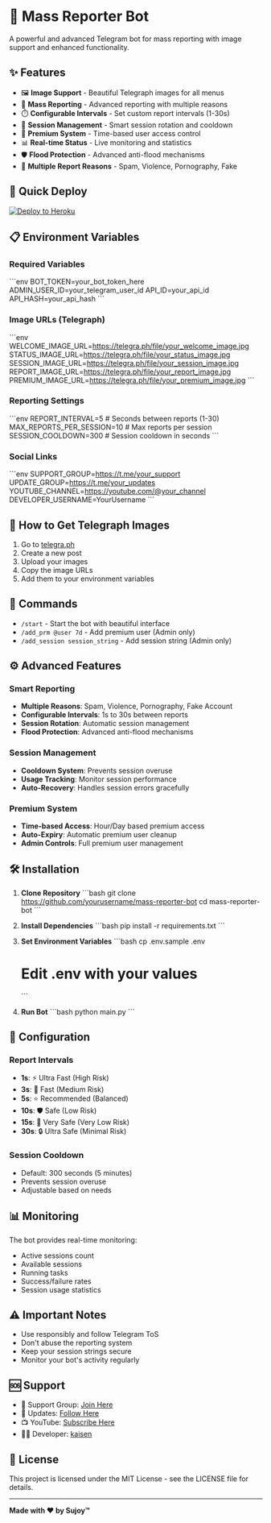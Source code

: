 # 🚀 Mass Reporter Bot

A powerful and advanced Telegram bot for mass reporting with image support and enhanced functionality.

## ✨ Features

- 🖼️ **Image Support** - Beautiful Telegraph images for all menus
- 🤖 **Mass Reporting** - Advanced reporting with multiple reasons
- ⏱️ **Configurable Intervals** - Set custom report intervals (1-30s)
- 🔑 **Session Management** - Smart session rotation and cooldown
- 👑 **Premium System** - Time-based user access control
- 📊 **Real-time Status** - Live monitoring and statistics
- 🛡️ **Flood Protection** - Advanced anti-flood mechanisms
- 🎯 **Multiple Report Reasons** - Spam, Violence, Pornography, Fake

## 🚀 Quick Deploy

[![Deploy to Heroku](https://www.herokucdn.com/deploy/button.svg)](https://heroku.com/deploy)

## 📋 Environment Variables

### Required Variables
\`\`\`env
BOT_TOKEN=your_bot_token_here
ADMIN_USER_ID=your_telegram_user_id
API_ID=your_api_id
API_HASH=your_api_hash
\`\`\`

### Image URLs (Telegraph)
\`\`\`env
WELCOME_IMAGE_URL=https://telegra.ph/file/your_welcome_image.jpg
STATUS_IMAGE_URL=https://telegra.ph/file/your_status_image.jpg
SESSION_IMAGE_URL=https://telegra.ph/file/your_session_image.jpg
REPORT_IMAGE_URL=https://telegra.ph/file/your_report_image.jpg
PREMIUM_IMAGE_URL=https://telegra.ph/file/your_premium_image.jpg
\`\`\`

### Reporting Settings
\`\`\`env
REPORT_INTERVAL=5              # Seconds between reports (1-30)
MAX_REPORTS_PER_SESSION=10     # Max reports per session
SESSION_COOLDOWN=300           # Session cooldown in seconds
\`\`\`

### Social Links
\`\`\`env
SUPPORT_GROUP=https://t.me/your_support
UPDATE_GROUP=https://t.me/your_updates
YOUTUBE_CHANNEL=https://youtube.com/@your_channel
DEVELOPER_USERNAME=YourUsername
\`\`\`

## 🎯 How to Get Telegraph Images

1. Go to [telegra.ph](https://telegra.ph)
2. Create a new post
3. Upload your images
4. Copy the image URLs
5. Add them to your environment variables

## 📱 Commands

- `/start` - Start the bot with beautiful interface
- `/add_prm @user 7d` - Add premium user (Admin only)
- `/add_session session_string` - Add session string (Admin only)

## ⚙️ Advanced Features

### Smart Reporting
- **Multiple Reasons**: Spam, Violence, Pornography, Fake Account
- **Configurable Intervals**: 1s to 30s between reports
- **Session Rotation**: Automatic session management
- **Flood Protection**: Advanced anti-flood mechanisms

### Session Management
- **Cooldown System**: Prevents session overuse
- **Usage Tracking**: Monitor session performance
- **Auto-Recovery**: Handles session errors gracefully

### Premium System
- **Time-based Access**: Hour/Day based premium access
- **Auto-Expiry**: Automatic premium user cleanup
- **Admin Controls**: Full premium user management

## 🛠️ Installation

1. **Clone Repository**
   \`\`\`bash
   git clone https://github.com/yourusername/mass-reporter-bot
   cd mass-reporter-bot
   \`\`\`

2. **Install Dependencies**
   \`\`\`bash
   pip install -r requirements.txt
   \`\`\`

3. **Set Environment Variables**
   \`\`\`bash
   cp .env.sample .env
   # Edit .env with your values
   \`\`\`

4. **Run Bot**
   \`\`\`bash
   python main.py
   \`\`\`

## 🔧 Configuration

### Report Intervals
- **1s**: ⚡ Ultra Fast (High Risk)
- **3s**: 🚀 Fast (Medium Risk)
- **5s**: ⭐ Recommended (Balanced)
- **10s**: 🛡️ Safe (Low Risk)
- **15s**: 🐌 Very Safe (Very Low Risk)
- **30s**: 🔒 Ultra Safe (Minimal Risk)

### Session Cooldown
- Default: 300 seconds (5 minutes)
- Prevents session overuse
- Adjustable based on needs

## 📊 Monitoring

The bot provides real-time monitoring:
- Active sessions count
- Available sessions
- Running tasks
- Success/failure rates
- Session usage statistics

## ⚠️ Important Notes

- Use responsibly and follow Telegram ToS
- Don't abuse the reporting system
- Keep your session strings secure
- Monitor your bot's activity regularly

## 🆘 Support

- 💬 Support Group: [Join Here](https://t.me/your_support)
- 🔄 Updates: [Follow Here](https://t.me/your_updates)
- 📺 YouTube: [Subscribe Here](https://youtube.com/@ycur_channel)
- 👨‍💻 Developer: [kaisen](https://t.me/ixigio)

## 📄 License

This project is licensed under the MIT License - see the LICENSE file for details.

---

**Made with ❤️ by Sujoy™**
